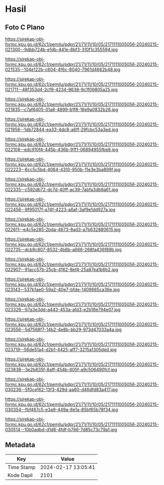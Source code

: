 # Hasil

## Foto C Plano

https://sirekap-obj-formc.kpu.go.id/62c1/pemilu/pdpr/21/71/11/10/05/2171111005056-20240215-021300--9dbb724b-e1db-441e-8bf3-310f1c355594.jpg

https://sirekap-obj-formc.kpu.go.id/62c1/pemilu/pdpr/21/71/11/10/05/2171111005056-20240215-021535--104e122b-c604-4f6c-8040-7961d4662b48.jpg

https://sirekap-obj-formc.kpu.go.id/62c1/pemilu/pdpr/21/71/11/10/05/2171111005056-20240215-021711--48f353d4-2cf9-4234-9638-9c1f06805a25.jpg

https://sirekap-obj-formc.kpu.go.id/62c1/pemilu/pdpr/21/71/11/10/05/2171111005056-20240215-021835--c7af6405-01a8-4899-b1f8-16e9a0832b26.jpg

https://sirekap-obj-formc.kpu.go.id/62c1/pemilu/pdpr/21/71/11/10/05/2171111005056-20240215-021956--1db72844-ea33-4dc8-a6ff-29fcbc53a3ed.jpg

https://sirekap-obj-formc.kpu.go.id/62c1/pemilu/pdpr/21/71/11/10/05/2171111005056-20240215-022108--edc910f4-445b-436b-91f1-06894955fbe8.jpg

https://sirekap-obj-formc.kpu.go.id/62c1/pemilu/pdpr/21/71/11/10/05/2171111005056-20240215-022223--6cc5c5bd-4064-4310-950b-11e3e3ba899f.jpg

https://sirekap-obj-formc.kpu.go.id/62c1/pemilu/pdpr/21/71/11/10/05/2171111005056-20240215-022335--c592db72-dc7d-40ff-ac39-7abfa3db6a61.jpg

https://sirekap-obj-formc.kpu.go.id/62c1/pemilu/pdpr/21/71/11/10/05/2171111005056-20240215-022456--9f95017f-a74f-4223-a6af-3af9e1dd927a.jpg

https://sirekap-obj-formc.kpu.go.id/62c1/pemilu/pdpr/21/71/11/10/05/2171111005056-20240215-022611--e4c5e285-2bda-4673-8ad3-a7b632880615.jpg

https://sirekap-obj-formc.kpu.go.id/62c1/pemilu/pdpr/21/71/11/10/05/2171111005056-20240215-022735--dcb9c807-8532-4b8b-a666-268fa436f89b.jpg

https://sirekap-obj-formc.kpu.go.id/62c1/pemilu/pdpr/21/71/11/10/05/2171111005056-20240215-022907--91acc57b-25cb-4162-8ef4-25a87ea1b6b2.jpg

https://sirekap-obj-formc.kpu.go.id/62c1/pemilu/pdpr/21/71/11/10/05/2171111005056-20240215-023143--537b1ae0-59a2-40e7-bfde-1409665ca36e.jpg

https://sirekap-obj-formc.kpu.go.id/62c1/pemilu/pdpr/21/71/11/10/05/2171111005056-20240215-023326--67a3e3dd-a443-453a-afd3-e2b18e794e07.jpg

https://sirekap-obj-formc.kpu.go.id/62c1/pemilu/pdpr/21/71/11/10/05/2171111005056-20240215-023556--5d7568f7-14b2-4e8b-bb29-973d47033a4a.jpg

https://sirekap-obj-formc.kpu.go.id/62c1/pemilu/pdpr/21/71/11/10/05/2171111005056-20240215-023719--56de51a4-d2b1-4425-aff7-3215a1305ded.jpg

https://sirekap-obj-formc.kpu.go.id/62c1/pemilu/pdpr/21/71/11/10/05/2171111005056-20240215-023838--3e2b835f-8aff-454b-805f-a9c506490fcf.jpg

https://sirekap-obj-formc.kpu.go.id/62c1/pemilu/pdpr/21/71/11/10/05/2171111005056-20240215-030236--5f0ce162-13f3-429d-aa60-d46dfd83a417.jpg

https://sirekap-obj-formc.kpu.go.id/62c1/pemilu/pdpr/21/71/11/10/05/2171111005056-20240215-030354--fbf487c5-e3a9-449a-8e1a-85bf65b78f34.jpg

https://sirekap-obj-formc.kpu.go.id/62c1/pemilu/pdpr/21/71/11/10/05/2171111005056-20240215-030514--10b0adbd-d1d6-4fdf-b786-7d85c73c79a1.jpg


## Metadata

| Key        | Value               |
| ---------- | ------------------- |
| Time Stamp | 2024-02-17 13:05:41 |
| Kode Dapil | 2101                |



